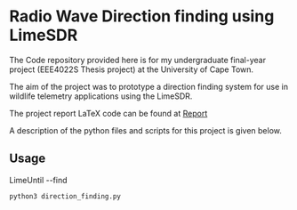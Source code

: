 # Radio Wave Direction finding using LimeSDR

The Code repository provided here is for my undergraduate final-year project (EEE4022S Thesis project) at the University of Cape Town.

The aim of the project was to prototype a direction finding system for use in wildlife telemetry applications using the LimeSDR.

The project report LaTeX code can be found at [Report](https://github.com/KeaganChasenski/EEE4022S-Report)

A description of the python files and scripts for this project is given below.


## Usage

LimeUntil --find

```python
python3 direction_finding.py
```


